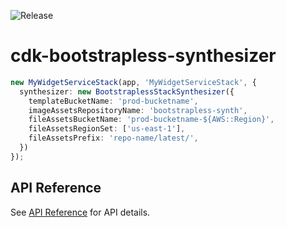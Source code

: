 ![Release](https://github.com/wchaws/cdk-bootstrapless-synthesizer/workflows/Release/badge.svg)

# cdk-bootstrapless-synthesizer

```ts
new MyWidgetServiceStack(app, 'MyWidgetServiceStack', {
  synthesizer: new BootstraplessStackSynthesizer({
    templateBucketName: 'prod-bucketname',
    imageAssetsRepositoryName: 'bootstrapless-synth',
    fileAssetsBucketName: 'prod-bucketname-${AWS::Region}',
    fileAssetsRegionSet: ['us-east-1'],
    fileAssetsPrefix: 'repo-name/latest/',
  })
});
```

## API Reference

See [API Reference](./API.md) for API details.